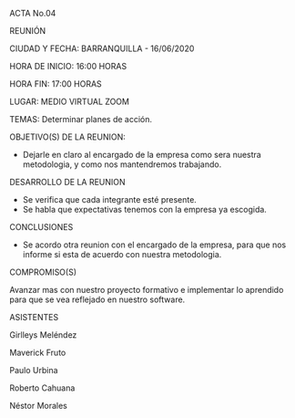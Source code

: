 ACTA No.04

REUNIÓN

CIUDAD Y FECHA: BARRANQUILLA - 16/06/2020

HORA DE INICIO: 16:00 HORAS

HORA FIN: 17:00 HORAS

LUGAR: MEDIO VIRTUAL ZOOM

TEMAS: Determinar planes de acción.

OBJETIVO(S) DE LA REUNION:

* Dejarle en claro al encargado de la empresa como sera nuestra metodologia, y como nos mantendremos trabajando.

DESARROLLO DE LA REUNION

* Se verifica que cada integrante esté presente.
* Se habla que expectativas tenemos con la empresa ya escogida.

CONCLUSIONES

* Se acordo otra reunion con el encargado de la empresa, para que nos informe si esta de acuerdo con nuestra metodologia.

COMPROMISO(S)

Avanzar mas con nuestro proyecto formativo e implementar lo aprendido para que se vea reflejado en nuestro software.

ASISTENTES

Girlleys Meléndez

Maverick Fruto

Paulo Urbina

Roberto Cahuana

Néstor Morales
